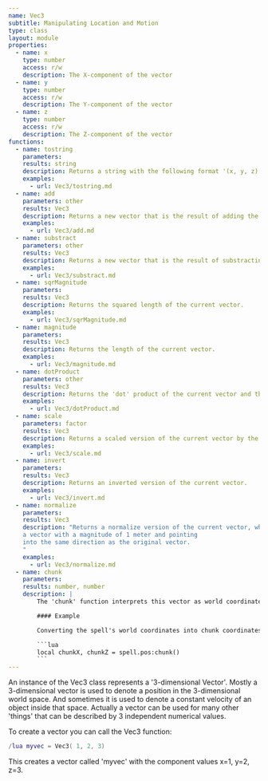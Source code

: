 ```yaml
---
name: Vec3
subtitle: Manipulating Location and Motion
type: class
layout: module
properties:
  - name: x
    type: number
    access: r/w
    description: The X-component of the vector
  - name: y
    type: number
    access: r/w
    description: The Y-component of the vector
  - name: z
    type: number
    access: r/w
    description: The Z-component of the vector
functions:
  - name: tostring
    parameters:
    results: string
    description: Returns a string with the following format '(x, y, z)'.
    examples:
      - url: Vec3/tostring.md
  - name: add
    parameters: other
    results: Vec3
    description: Returns a new vector that is the result of adding the other vector to the current vector.
    examples:
      - url: Vec3/add.md
  - name: substract
    parameters: other
    results: Vec3
    description: Returns a new vector that is the result of substracting the other vector from the current vector.
    examples:
      - url: Vec3/substract.md
  - name: sqrMagnitude
    parameters:
    results: Vec3
    description: Returns the squared length of the current vector.
    examples:
      - url: Vec3/sqrMagnitude.md
  - name: magnitude
    parameters:
    results: Vec3
    description: Returns the length of the current vector.
    examples:
      - url: Vec3/magnitude.md
  - name: dotProduct
    parameters: other
    results: Vec3
    description: Returns the 'dot' product of the current vector and the other vector.
    examples:
      - url: Vec3/dotProduct.md
  - name: scale
    parameters: factor
    results: Vec3
    description: Returns a scaled version of the current vector by the given factor.
    examples:
      - url: Vec3/scale.md
  - name: invert
    parameters:
    results: Vec3
    description: Returns an inverted version of the current vector.
    examples:
      - url: Vec3/invert.md
  - name: normalize
    parameters:
    results: Vec3
    description: "Returns a normalize version of the current vector, which means
    a vector with a magnitude of 1 meter and pointing
    into the same direction as the original vector.
    "
    examples:
      - url: Vec3/normalize.md
  - name: chunk
    parameters:
    results: number, number
    description: |
        The 'chunk' function interprets this vector as world coordinate, converts them into chunk coordinates, and returns them as a multi-value result.

        #### Example

        Converting the spell's world coordinates into chunk coordinates.

        ```lua
        local chunkX, chunkZ = spell.pos:chunk()
        ```
---
```


An instance of the <span class="notranslate">Vec3</span> class represents a '3-dimensional Vector'.
Mostly a 3-dimensional vector is used to denote a position in the
3-dimensional world space. And sometimes it is used to denote a constant velocity
of an object inside that space.
Actually a vector can be used for many other 'things' that can be described by
3 independent numerical values.

To create a vector you can call the <span class="notranslate">Vec3</span> function:
```lua
/lua myvec = Vec3( 1, 2, 3)
```
This creates a vector called 'myvec' with the component values x=1, y=2, z=3.

